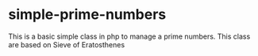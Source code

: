 # simple-prime-numbers
This is a basic simple class in php to manage a prime numbers. This class are based on Sieve of Eratosthenes
